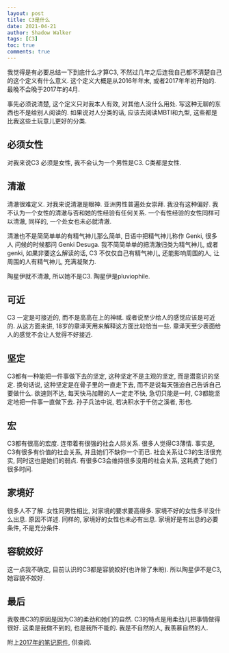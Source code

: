 ```yaml
---
layout: post
title: C3是什么
date: 2021-04-21
author: Shadow Walker
tags: [C3]
toc: true
comments: true
---
```


我觉得是有必要总结一下到底什么才算C3, 不然过几年之后连我自己都不清楚自己的这个定义有什么意义.  这个定义大概是从2016年年末, 或者2017年年初开始的. 最晚不会晚于2017年的4月. 

事先必须说清楚, 这个定义只对我本人有效, 对其他人没什么用处.  写这种无聊的东西也不是给别人阅读的.   如果说对人分类的话, 应该去阅读MBTI和九型, 这些都是比我这些土玩意儿更好的分类. 


## 必须女性

对我来说C3 必须是女性, 我不会认为一个男性是C3.   C类都是女性. 

## 清澈

清澈很难定义. 对我来说清澈是眼神. 亚洲男性普遍处女崇拜. 我没有这种偏好. 我不认为一个女性的清澈与否和她的性经验有任何关系. 一个有性经验的女性同样可以清澈, 同样的, 一个处女也未必就清澈. 

清澈也不是简简单单的有精气神儿那么简单, 日语中把精气神儿称作 Genki, 很多人 问候的时候都问 Genki Desuga.  我不简简单单的把清澈归类为精气神儿, 或者genki, 如果非要这么解读的话, C3 不仅仅自己有精气神儿, 还能影响周围的人, 让周围的人有精气神儿, 充满凝聚力. 

陶星伊就不清澈, 所以她不是C3.  陶星伊是pluviophile. 

## 可近

C3 一定是可接近的, 而不是高高在上的神祗.  或者说至少给人的感觉应该是可近的.  从这方面来讲, 18岁的章泽天用来解释这方面比较恰当一些. 章泽天至少表面给人的感觉不会让人觉得不好接近. 

## 坚定

C3都有一种能把一件事做下去的坚定, 这种坚定不是主观的坚定, 而是潜意识的坚定. 换句话说, 这种坚定是在骨子里的一直走下去, 而不是说每天强迫自己告诉自己要做什么. 欲速则不达, 每天快马加鞭的人一定走不快, 急切只能是一时, C3都能坚定地把一件事一直做下去.  孙子兵法中说, 若决积水于千仞之溪者, 形也. 

## 宏

C3都有很高的宏度. 连带着有很强的社会人际关系.  很多人觉得C3薄情. 事实是, C3有很多有价值的社会关系, 并且她们不缺你一个而已. 社会关系让C3的生活很充实, 同时这也是她们的弱点. 有很多C3会维持很多没用的社会关系, 这耗费了她们很多时间. 

## 家境好

很多人不了解. 女性同男性相比, 对家境的要求要高得多.  家境不好的女性多半没什么出息.   原因不详述.  同样的, 家境好的女性也未必有出息. 家境好是有出息的必要条件, 不是充分条件. 

## 容貌姣好

这一点我不确定, 目前认识的C3都是容貌姣好(也许除了朱盼).  所以陶星伊不是C3, 她容貌不姣好. 

## 最后

我敬畏C3的原因是因为C3的柔劲和她们的自然. C3的特点是用柔劲儿把事情做得很好.   这柔是我做不到的, 也是我所不能的.  我是不自然的人, 我羡慕自然的人. 

附上[2017年的笔记原件](https://drive.google.com/file/d/1U7bcsE7-5dYA8PnPEbZKvSWVkKQ0cQvj/view?usp=sharing), 供查阅. 